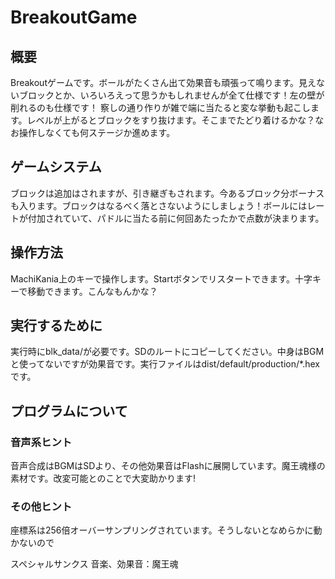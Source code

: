 # BreakoutGame
## 概要
Breakoutゲームです。ボールがたくさん出て効果音も頑張って鳴ります。見えないブロックとか、いろいろえって思うかもしれませんが全て仕様です！左の壁が削れるのも仕様です！
察しの通り作りが雑で端に当たると変な挙動も起こします。レベルが上がるとブロックをすり抜けます。そこまでたどり着けるかな？なお操作しなくても何ステージか進めます。

## ゲームシステム
ブロックは追加はされますが、引き継ぎもされます。今あるブロック分ボーナスも入ります。ブロックはなるべく落とさないようにしましょう！ボールにはレートが付加されていて、パドルに当たる前に何回あたったかで点数が決まります。

## 操作方法
MachiKania上のキーで操作します。Startボタンでリスタートできます。十字キーで移動できます。こんなもんかな？

## 実行するために
実行時にblk_data/が必要です。SDのルートにコピーしてください。中身はBGMと使ってないですが効果音です。実行ファイルはdist/default/production/*.hexです。

## プログラムについて
### 音声系ヒント
音声合成はBGMはSDより、その他効果音はFlashに展開しています。魔王魂様の素材です。改変可能とのことで大変助かります!

### その他ヒント
座標系は256倍オーバーサンプリングされています。そうしないとなめらかに動かないので

スペシャルサンクス
音楽、効果音：魔王魂

